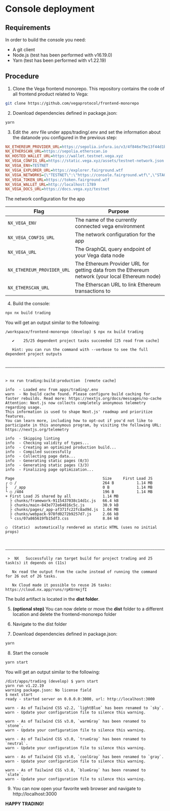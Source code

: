 # Console deployment
## Requirements
In order to build the console you need:
- A git client
- Node.js (test has been performed with v16.19.0)
- Yarn (test has been performed with v1.22.19)

## Procedure
1. Clone the Vega frontend monorepo. This repository contains the code of all frontend product related to Vega:
```bash 
git clone https://github.com/vegaprotocol/frontend-monorepo
```
2. Download dependencies defined in package.json:
```bash
yarn
```
3. Edit the .env file under apps/trading/.env and set the information about the datanode you configured in the previous step:
```ini
NX_ETHEREUM_PROVIDER_URL=https://sepolia.infura.io/v3/4f846e79e13f44d1b51bbd7ed9edefb8
NX_ETHERSCAN_URL=https://sepolia.etherscan.io
NX_HOSTED_WALLET_URL=https://wallet.testnet.vega.xyz
NX_VEGA_CONFIG_URL=https://static.vega.xyz/assets/testnet-network.json
NX_VEGA_ENV=TESTNET
NX_VEGA_EXPLORER_URL=https://explorer.fairground.wtf
NX_VEGA_NETWORKS={\"TESTNET\":\"https://console.fairground.wtf\",\"STAGNET1\":\"https://stagnet1.console.vega.xyz\",\"STAGNET3\":\"https://stagnet3.console.vega.xyz\"}
NX_VEGA_TOKEN_URL=https://token.fairground.wtf
NX_VEGA_WALLET_URL=http://localhost:1789
NX_VEGA_DOCS_URL=https://docs.vega.xyz/testnet
``` 

The network configuration for the app

| **Flag**                   | **Purpose**                                                                                              |
| -------------------------- | -------------------------------------------------------------------------------------------------------- |
| `NX_VEGA_ENV`              | The name of the currently connected vega environment                                                     |
| `NX_VEGA_CONFIG_URL`       | The network configuration for the app                                                                    |
| `NX_VEGA_URL`              | The GraphQL query endpoint of your Vega data node     |
| `NX_ETHEREUM_PROVIDER_URL` | The Ethereum Provider URL for getting data from the Ethereum network (your local Ethereum node) |
| `NX_ETHERSCAN_URL`         | The Etherscan URL to link Ethereum transactions to                                                       |

4. Build the console:
```bash
npx nx build trading
```
You will get an output similar to the following:
```console
/workspace/frontend-monorepo (develop) $ npx nx build trading

   ✔    25/25 dependent project tasks succeeded [25 read from cache]

   Hint: you can run the command with --verbose to see the full dependent project outputs

 ————————————————————————————————————————————————————————————————————————————————————————————————————————————————————————————————————————————————————————————————————————————————————————————————————————————————————————


> nx run trading:build:production  [remote cache]

info  - Loaded env from apps/trading/.env
warn  - No build cache found. Please configure build caching for faster rebuilds. Read more: https://nextjs.org/docs/messages/no-cache
Attention: Next.js now collects completely anonymous telemetry regarding usage.
This information is used to shape Next.js' roadmap and prioritize features.
You can learn more, including how to opt-out if you'd not like to participate in this anonymous program, by visiting the following URL:
https://nextjs.org/telemetry

info  - Skipping linting
info  - Checking validity of types...
info  - Creating an optimized production build...
info  - Compiled successfully
info  - Collecting page data...
info  - Generating static pages (0/3)
info  - Generating static pages (3/3)
info  - Finalizing page optimization...

Page                                       Size     First Load JS
┌ ○ /                                      264 B          1.14 MB
├   /_app                                  0 B            1.14 MB
└ ○ /404                                   196 B          1.14 MB
+ First Load JS shared by all              1.14 MB
  ├ chunks/framework-9115437038c14d1c.js   66.4 kB
  ├ chunks/main-843e772e64816c5c.js        30.9 kB
  ├ chunks/pages/_app-af371fc22fc8ad9d.js  1.04 MB
  ├ chunks/webpack-978fd0272b9257d7.js     2.66 kB
  └ css/07a865619fb15df3.css               8.84 kB

○  (Static)  automatically rendered as static HTML (uses no initial props)


 ————————————————————————————————————————————————————————————————————————————————————————————————————————————————————————————————————————————————————————————————————————————————————————————————————————————————————————

 >  NX   Successfully ran target build for project trading and 25 task(s) it depends on (11s)
 
   Nx read the output from the cache instead of running the command for 26 out of 26 tasks.
 
   Nx Cloud made it possible to reuse 26 tasks: https://cloud.nx.app/runs/rpKUrmxjfI
```

The build artifact is located in the **dist folder**.

5. **(optional step)** You can now delete or move the **dist** folder to a different location and delete the frontend-monorepo folder

6. Navigate to the dist folder

7. Download dependencies defined in package.json:
```bash
yarn
```

8. Start the console
```bash
yarn start
```
You will get an output similar to the following:
```console
/dist/apps/trading (develop) $ yarn start
yarn run v1.22.19
warning package.json: No license field
$ next start
ready - started server on 0.0.0.0:3000, url: http://localhost:3000

warn - As of Tailwind CSS v2.2, `lightBlue` has been renamed to `sky`.
warn - Update your configuration file to silence this warning.

warn - As of Tailwind CSS v3.0, `warmGray` has been renamed to `stone`.
warn - Update your configuration file to silence this warning.

warn - As of Tailwind CSS v3.0, `trueGray` has been renamed to `neutral`.
warn - Update your configuration file to silence this warning.

warn - As of Tailwind CSS v3.0, `coolGray` has been renamed to `gray`.
warn - Update your configuration file to silence this warning.

warn - As of Tailwind CSS v3.0, `blueGray` has been renamed to `slate`.
warn - Update your configuration file to silence this warning.
```

9. You can now open your favorite web browser and navigate to http://localhost:3000

**HAPPY TRADING!**
